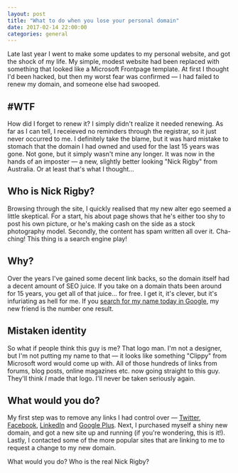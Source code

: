 ```yaml
---
layout: post
title: "What to do when you lose your personal domain"
date: 2017-02-14 22:00:00
categories: general
---
```


Late last year I went to make some updates to my personal website, and got the shock of my life. My simple, modest website had been replaced with something that looked like a Microsoft Frontpage template. At first I thought I'd been hacked, but then my worst fear was confirmed — I had failed to renew my domain, and someone else had swooped.

## #WTF
How did I forget to renew it? I simply didn't realize it needed renewing. As far as I can tell, I receieved no reminders through the registrar, so it just never occurred to me. I definitely take the blame, but it was hard mistake to stomach that the domain I had owned and used for the last 15 years was gone. Not gone, but it simply wasn't mine any longer. It was now in the hands of an imposter — a new, slightly better looking "Nick Rigby" from Australia. Or at least that's what I thought...

## Who is Nick Rigby?
Browsing through the site, I quickly realised that my new alter ego seemed a little skeptical. For a start, his about page shows that he's either too shy to post his own picture, or he's making cash on the side as a stock photography model. Secondly, the content has spam written all over it. Cha-ching! This thing is a search engine play!

## Why?
Over the years I've gained some decent link backs, so the domain itself had a decent amount of SEO juice. If you take on a domain thats been around for 15 years, you get all of that juice... for free. I get it, it's clever, but it's infuriating as hell for me. If you [search for my name today in Google](https://www.google.com/#q=nick+rigby), my new friend is the number one result.

## Mistaken identity
So what if people think this guy is me? That logo man. I'm not a designer, but I'm not putting my name to that — it looks like something "Clippy" from Microsoft word would come up with. All of those hundreds of links from forums, blog posts, online magazines etc. now going straight to this guy. They'll think _I_ made that logo. I'll never be taken seriously again.

## What would you do?
My first step was to remove any links I had control over — [Twitter](https://twitter.com/nick_rigby), [Facebook](https://www.facebook.com/nrigby), [LinkedIn](https://www.linkedin.com/in/nrigby/) and [Google Plus](https://plus.google.com/107860330650535826177). Next, I purchased myself a shiny new domain, and got a new site up and running (if you're wondering, this is it!). Lastly, I contacted some of the more popular sites that are linking to me to request a change to my new domain.

What would you do? Who is the real Nick Rigby?
